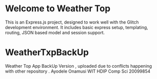 Welcome to Weather Top
==============================



This is an Express.js project, designed to work well with the Glitch development environment. It includes basic express setup, templating, routing, JSON based model and session support.

# WeatherTxpBackUp
 Weather Top App BackUp Version , uploaded due to conflicts happening with other repository . Ayodele Onamusi WIT HDIP Comp Sci 20099854
